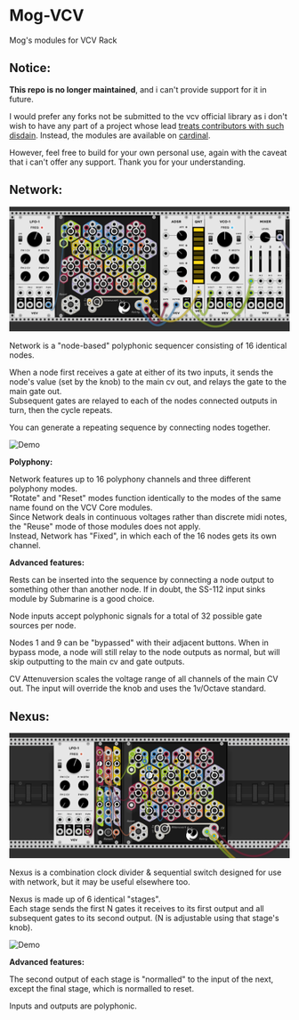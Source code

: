 Mog-VCV
===========================
Mog's modules for VCV Rack

**Notice:**
--
**This repo is no longer maintained**, and i can't provide support for it in future.

I would prefer any forks not be submitted to the vcv official library as i don't wish to have any part of a project whose lead [treats contributors with such disdain](https://aria.dog/barks/why-i-will-never-create-modules-for-vcv-rack-anymore).
Instead, the modules are available on [cardinal](https://github.com/DISTRHO/Cardinal).

However, feel free to build for your own personal use, again with the caveat that i can't offer any support. 
Thank you for your understanding.

**Network:**
---------------------------
![Network](https://github.com/JustMog/Mog-VCV-Docs/blob/master/doc/network.png)

Network is a "node-based" polyphonic sequencer consisting of 16 identical nodes.  

When a node first receives a gate at either of its two inputs, it sends the node's value (set by the knob) to the main cv out, and relays the gate to the main gate out.  
Subsequent gates are relayed to each of the nodes connected outputs in turn, then the cycle repeats.


You can generate a repeating sequence by connecting nodes together.

![Demo](https://github.com/JustMog/Mog-VCV-Docs/blob/master/doc/network_demo.gif)

**Polyphony:**  

Network features up to 16 polyphony channels and three different polyphony modes.  
"Rotate" and "Reset" modes function identically to the modes of the same name found on the VCV Core modules.  
Since Network deals in continuous voltages rather than discrete midi notes, the "Reuse" mode of those modules does not apply.  
Instead, Network has "Fixed", in which each of the 16 nodes gets its own channel.

**Advanced features:**  

Rests can be inserted into the sequence by connecting a node output to something other than another node.
If in doubt, the SS-112 input sinks module by Submarine is a good choice.

Node inputs accept polyphonic signals for a total of 32 possible gate sources per node.

Nodes 1 and 9 can be "bypassed" with their adjacent buttons.
When in bypass mode, a node will still relay to the node outputs as normal, but will skip outputting to the main cv and gate outputs.

CV Attenuversion scales the voltage range of all channels of the main CV out.
The input will override the knob and uses the 1v/Octave standard.

**Nexus:**
---------------------------
![Nexus](https://github.com/JustMog/Mog-VCV-Docs/blob/master/doc/nexus.png)

Nexus is a combination clock divider & sequential switch designed for use with network, but it may be useful elsewhere too.

Nexus is made up of 6 identical "stages".  
Each stage sends the first N gates it receives to its first output and all subsequent gates to its second output. (N is adjustable using that stage's knob).  

![Demo](https://github.com/JustMog/Mog-VCV-Docs/blob/master/doc/nexus_demo.gif)

**Advanced features:**  

The second output of each stage is "normalled" to the input of the next, except the final stage, which is normalled to reset.

Inputs and outputs are polyphonic.



